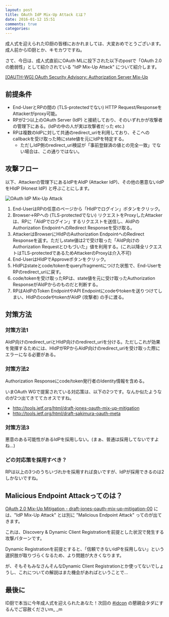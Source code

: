 ```yaml
---
layout: post
title: OAuth IdP Mix-Up Attack とは？
date: 2016-01-12 15:51
comments: true
categories:
---
```


成人式を迎えられたID厨の皆様におかれましては、大変おめでとうございます。成人前からID厨とか、キモカワですね。

さて、今日は、成人式直前にOAuth MLに投下された以下のpostで「OAuth 2.0の脆弱性」として紹介されている "IdP Mix-Up Attack" について紹介します。

[[OAUTH-WG] OAuth Security Advisory: Authorization Server Mix-Up](https://mailarchive.ietf.org/arch/msg/oauth/JIVxFBGsJBVtm7ljwJhPUm3Fr-w)

## 前提条件

* End-UserとRPの間の (TLS-protectedでない) HTTP Request/ResponseをAttackerがproxy可能。
* RPが2つ以上のOAuth Server (IdP) と接続しており、そのいずれかが攻撃者の管理下にある。(IdPの中の人が実は攻撃者だった etc.)
* RPは複数のIdPに対して共通のredirect_uriを利用しており、そこへのcallbackを受け取った時にstate値を元にIdPを特定する。
  * ただしIdP側のredirect_uri検証が「事前登録済の値との完全一致」でない場合は、この通りではない。

## 攻撃フロー

以下、Attackerの管理下にあるIdPをAIdP (Attacker IdP)、その他の悪意ないIdPをHIdP (Honest IdP) と呼ぶことにします。

![OAuth IdP Mix-Up Attack](/images/posts/oauth-idp-mixup.png)

1. End-UserはRPの任意のページから「HIdPでログイン」ボタンをクリック。
2. Browser->RPへの (TLS-protectedでない) リクエストをProxyしたAttackerは、RPに「AIdPでログイン」するリクエストを送信し、AIdPのAuthorization EndpointへのRedirect Responseを受け取る。
3. AttackerはBrowserにHIdPのAuthorization EndpointへのRedirect Responseを返す。ただしstate値は2で受け取った「AIdP向けのAuthorization Requestとひもづいた」値を利用する。(これ以降全リクエストはTLS-protectedであるためAttackerのProxyは介入不可)
4. End-UserはHIdPでApproveボタンをクリック。
5. HIdPはstateとcode/tokenをquery/fragmentにつけた状態で、End-UserをRPのredirect_uriに戻す。
6. code/tokenを受け取ったRPは、state値を元に受け取ったAuthorization ResponseがAIdPからのものだと判断する。
7. RPはAIdPのToken EndpointやAPI Endpointにcodeやtokenを送りつけてしまい、HIdPのcodeやtokenがAIdP (攻撃者) の手に渡る。

## 対策方法

### 対策方法1

AIdP向けのredirect_uriとHIdP向けのredirect_uriを分ける。ただしこれが効果を発揮するためには、HIdPがRPからAIdP向けのredirect_uriを受け取った際にエラーになる必要がある。

### 対策方法2

Authorization Responseにcode/token発行者のIdentity情報を含める。

いまOAuth WGで提案されている対応策は、以下の2つです。なんか似たようなのが2つ出てきててカオスですね。

* http://tools.ietf.org/html/draft-jones-oauth-mix-up-mitigation
* http://tools.ietf.org/html/draft-sakimura-oauth-meta

### 対策方法3

悪意のある可能性があるIdPを採用しない。(まぁ、普通は採用してないですよね...)

### どの対応策を採用すべき？

RPは以上の3つのうちいづれかを採用すれば良いですが、IdPが採用できるのは2しかないですね。

## Malicious Endpoint Attackってのは？

[OAuth 2.0 Mix-Up Mitigation - draft-jones-oauth-mix-up-mitigation-00](http://tools.ietf.org/html/draft-jones-oauth-mix-up-mitigation) には、"IdP Mix-Up Attack" とは別に "Malicious Endpoint Attack" ってのが出てきます。

これは、Discovery & Dynamic Client Registrationを前提とした状況で発生する攻撃パターンです。

Dynamic Registrationを前提とすると、「信頼できないIdPを採用しない」という選択肢が取りづらくなるため、より問題が大きくなります。

が、そもそもみなさんそんなDynamic Client Registrationとか使ってないでしょうし、これについての解説はまた機会があればということで...

## 最後に

ID厨で本当に今年成人式を迎えられたあなた！次回の [#idcon](http://idcon.org) の懇親会タダにするんでご容赦くださいm_ _m